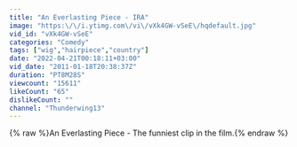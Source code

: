 ```yaml
---
title: "An Everlasting Piece - IRA"
image: "https:\/\/i.ytimg.com\/vi\/vXk4GW-vSeE\/hqdefault.jpg"
vid_id: "vXk4GW-vSeE"
categories: "Comedy"
tags: ["wig","hairpiece","country"]
date: "2022-04-21T00:18:11+03:00"
vid_date: "2011-01-18T20:38:37Z"
duration: "PT8M28S"
viewcount: "15611"
likeCount: "65"
dislikeCount: ""
channel: "Thunderwing13"
---
```

{% raw %}An Everlasting Piece - The funniest clip in the film.{% endraw %}
